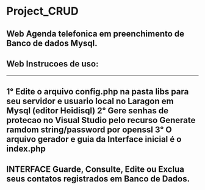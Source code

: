 # Project_CRUD

Web Agenda telefonica em preenchimento de Banco de dados Mysql.
--------------------------------------------------------------------------------------------------------------------
Web Instrucoes de uso:
--------------------------------------------------------------------------------------------------------------------
*****************************************************************
1° Edite o arquivo config.php na pasta libs para seu servidor e usuario local no Laragon em Mysql (editor Heidisql)
2° Gere senhas de protecao no Visual Studio pelo recurso Generate ramdom string/password por openssl
3° O arquivo gerador e guia da Interface inicial é o index.php
--------------------------------------------------------------------------------------------------------------------
INTERFACE 
Guarde, Consulte, Edite ou Exclua seus contatos registrados em Banco de Dados.
--------------------------------------------------------------------------------------------------------------------